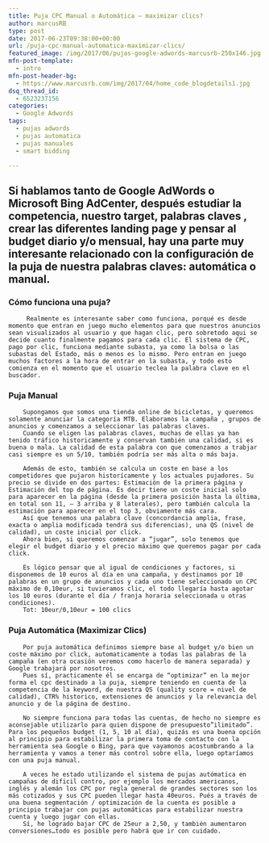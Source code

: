 ```yaml
---
title: Puja CPC Manual o Automática – maximizar clics?
author: marcusRB
type: post
date: 2017-06-23T09:38:00+00:00
url: /puja-cpc-manual-automatica-maximizar-clics/
featured_image: /img/2017/06/pujas-google-adwords-marcusrb-250x146.jpg
mfn-post-template:
  - intro
mfn-post-header-bg:
  - https://www.marcusrb.com/img/2017/04/home_code_blogdetails1.jpg
dsq_thread_id:
  - 6523237156
categories:
  - Google Adwords
tags:
  - pujas adwords
  - pujas automatica
  - pujas manuales
  - smart bidding

---
```

## Si hablamos tanto de Google AdWords o Microsoft Bing AdCenter, después estudiar la competencia, nuestro target, palabras claves , crear las diferentes landing page y pensar al budget diario y/o mensual, hay una parte muy interesante relacionado con la configuración de la puja de nuestra palabras claves: automática o manual.

### Cómo funciona una puja?
         Realmente es interesante saber como funciona, porqué es desde momento que entran en juego mucho elementos para que nuestros anuncios sean visualizados al usuario y que hagan clic, pero sobretodo aqui se decide cuanto finalmente pagamos para cada clic. El sistema de CPC, pago por clic, funciona mediante subasta, ya como la bolsa o las subastas del Estado, más o menos es lo mismo. Pero entran en juego muchos factores a la hora de entrar en la subasta, y todo esto comienza en el momento que el usuario teclea la palabra clave en el buscador.

### Puja Manual

        Supongamos que somos una tienda online de bicicletas, y queremos solamente anunciar la categoría MTB. Elaboramos la campaña , grupos de anuncios y comenzamos a seleccionar las palabras claves.
        Cuando se eligen las palabras claves, muchas de ellas ya han tenido tráfico historicamente y conservan también una calidad, si es buena o mala. La calidad de esta palabra con que comenzamos a trabjar casi siempre es un 5/10, también podría ser más alta o más baja.

        Además de esto, también se calcula un coste en base a los competidores que pujaron historícamente y los actuales pujadores. Su precio se divide en dos partes: Estimación de la primera página y Estimación del top de página. Es decir tiene un coste inicial solo para aparecer en la página (desde la primera posición hasta la última, en total son 11, – 3 arriba y 8 laterales), pero también calcula la estimación para aparecer en el top 3, obviamente más cara.
        Así que tenemos una palabra clave (concordancia amplia, frase, exacta o amplia modificada tendrá sus diferencias), una QS (nivel de calidad), un coste inicial por click.
        Ahora bien, si queremos comenzar a “jugar”, solo tenemos que elegir el budget diario y el precio máximo que queremos pagar por cada click.

        Es lógico pensar que al igual de condiciones y factores, si disponemos de 10 euros al día en una campaña, y destinamos por 10 palabras en un grupo de anuncios y cada uno tiene seleccionado un CPC máximo de 0,10eur, si tuvieramos clic, el todo llegaría hasta agotar los 10 euros (durante el día / franja horaria seleccionada u otras condiciones).
        Tot: 10eur/0,10eur = 100 clics

### Puja Automática (Maximizar Clics)</h3>

        Por puja automática definimos siempre base al budget y/o bien un coste máximo por click, automaticamente a todas las palabras de la campaña (en otra ocasión veremos como hacerlo de manera separada) y Google trabajará por nosotros.
        Pues sí, practicamente él se encarga de “optimizar” en la mejor forma el cpc destinado a la puja, siempre teniendo en cuenta de la competencia de la keyword, de nuestra QS (quality score = nivel de calidad), CTR% historico, extensiones de anuncios y la relevancia del anuncio y de la página de destino.

        No siempre funciona para todas las cuentas, de hecho no siempre es aconsejable utilizarlo para quien dispone de presupuesto”ilimitado”. Para los pequeños budget (1, 5, 10 al día), quizás es una buena opción al principio para estabilizar la primera toma de contacto con la herramienta sea Google o Bing, para que vayamonos acostumbrando a la herramienta y vamos a tener más control sobre ella, luego optaríamos con una puja manual.

        A veces he estado utilizando el sistema de pujas autómatica en campañas de dificil contro, por ejemplo los mercados americanos, inglés y alemán los CPC por regla general de grandes sectores son los más cotizados y sus CPC pueden llegar hasta 40euros. Pués a través de una buena segmentación / optimización de la cuenta es posible a principio trabajar con pujas automáticas para estabilizar nuestra cuenta y luego jugar con ellas.
        Sí, he logrado bajar CPC de 25eur a 2,50, y también aumentaron conversiones…todo es posible pero habrá que ir con cuidado.
